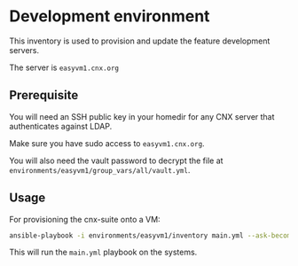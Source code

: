 # Development environment

This inventory is used to provision and update the feature development servers.

The server is ``easyvm1.cnx.org``

## Prerequisite

You will need an SSH public key in your homedir for any CNX server that authenticates against LDAP.

Make sure you have sudo access to ``easyvm1.cnx.org``.

You will also need the vault password to decrypt the file at
``environments/easyvm1/group_vars/all/vault.yml``.

## Usage

For provisioning the cnx-suite onto a VM:

```sh
ansible-playbook -i environments/easyvm1/inventory main.yml --ask-become-pass --ask-vault-pass
```

This will run the ``main.yml`` playbook on the systems.

